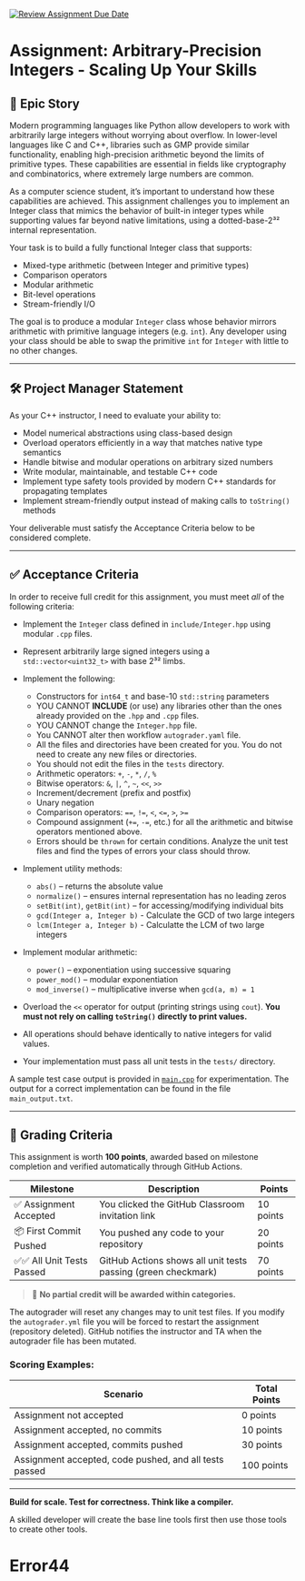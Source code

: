 [![Review Assignment Due Date](https://classroom.github.com/assets/deadline-readme-button-22041afd0340ce965d47ae6ef1cefeee28c7c493a6346c4f15d667ab976d596c.svg)](https://classroom.github.com/a/aPFxDhaR)
# Assignment: Arbitrary-Precision Integers - Scaling Up Your Skills

## 🧙 Epic Story

Modern programming languages like Python allow developers to work with arbitrarily large integers without worrying about overflow. In lower-level languages like C and C++, libraries such as GMP provide similar functionality, enabling high-precision arithmetic beyond the limits of primitive types. These capabilities are essential in fields like cryptography and combinatorics, where extremely large numbers are common.

As a computer science student, it’s important to understand how these capabilities are achieved. This assignment challenges you to implement an Integer class that mimics the behavior of built-in integer types while supporting values far beyond native limitations, using a dotted-base-2³² internal representation.

Your task is to build a fully functional Integer class that supports:

* Mixed-type arithmetic (between Integer and primitive types)
* Comparison operators
* Modular arithmetic
* Bit-level operations
* Stream-friendly I/O

The goal is to produce a modular `Integer` class whose behavior mirrors arithmetic with primitive language integers (e.g. `int`). Any developer using your class should be able to swap the primitive `int` for `Integer` with little to no other changes. 

---

## 🛠 Project Manager Statement

As your C++ instructor, I need to evaluate your ability to:

* Model numerical abstractions using class-based design
* Overload operators efficiently in a way that matches native type semantics
* Handle bitwise and modular operations on arbitrary sized numbers
* Write modular, maintainable, and testable C++ code
* Implement type safety tools provided by modern C++ standards for propagating templates
* Implement stream-friendly output instead of making calls to `toString()` methods

Your deliverable must satisfy the Acceptance Criteria below to be considered complete.

---

## ✅ Acceptance Criteria

In order to receive full credit for this assignment, you must meet *all* of the following criteria:

* Implement the `Integer` class defined in `include/Integer.hpp` using modular `.cpp` files.
* Represent arbitrarily large signed integers using a `std::vector<uint32_t>` with base 2³² limbs.
* Implement the following:

  * Constructors for `int64_t` and base-10 `std::string` parameters
  * YOU CANNOT **INCLUDE** (or use) any libraries other than the ones already provided on the `.hpp` and `.cpp` files.
  * YOU CANNOT change the `Integer.hpp` file.
  * You CANNOT alter then workflow `autograder.yaml` file. 
  * All the files and directories have been created for you.  You do not need to create any new files or directories.
  * You should not edit the files in the `tests` directory.
  * Arithmetic operators: `+`, `-`, `*`, `/`, `%`
  * Bitwise operators: `&`, `|`, `^`, `~`, `<<`, `>>`
  * Increment/decrement (prefix and postfix)
  * Unary negation
  * Comparison operators: `==`, `!=`, `<`, `<=`, `>`, `>=`
  * Compound assignment (`+=`, `-=`, etc.) for all the arithmetic and bitwise operators mentioned above.
  * Errors should be `thrown` for certain conditions. Analyze the unit test files and find the types of errors your class should throw.
* Implement utility methods:

  * `abs()` – returns the absolute value
  * `normalize()` – ensures internal representation has no leading zeros
  * `setBit(int)`, `getBit(int)` – for accessing/modifying individual bits
  * `gcd(Integer a, Integer b)` - Calculate the GCD of two large integers
  * `lcm(Integer a, Integer b)` - Calculatte the LCM of two large integers
* Implement modular arithmetic:
  * `power()` – exponentiation using successive squaring
  * `power_mod()` – modular exponentiation
  * `mod_inverse()` – multiplicative inverse when `gcd(a, m) = 1`
* Overload the `<<` operator for output (printing strings using `cout`).
  **You must not rely on calling `toString()` directly to print values.**
* All operations should behave identically to native integers for valid values.
* Your implementation must pass all unit tests in the `tests/` directory.

A sample test case output is provided in [`main.cpp`](./src/main.cpp) for experimentation.  The output for a correct implementation can be found in the file `main_output.txt`.

---

## 🧮 Grading Criteria

This assignment is worth **100 points**, awarded based on milestone completion and verified automatically through GitHub Actions.

| Milestone                | Description                                                   | Points    |
| ------------------------ | ------------------------------------------------------------- | --------- |
| ✅ Assignment Accepted    | You clicked the GitHub Classroom invitation link              | 10 points |
| 📦 First Commit Pushed   | You pushed any code to your repository                        | 20 points |
| ✅✅ All Unit Tests Passed | GitHub Actions shows all unit tests passing (green checkmark) | 70 points |

> 🚫 **No partial credit will be awarded within categories.**

The autograder will reset any changes may to unit test files. If you modify the `autograder.yml` file you will be forced to restart the assignment (repository deleted). GitHub notifies the instructor and TA when the autograder file has been mutated. 

### Scoring Examples:

| Scenario                                               | Total Points |
| ------------------------------------------------------ | ------------ |
| Assignment not accepted                                | 0 points     |
| Assignment accepted, no commits                        | 10 points    |
| Assignment accepted, commits pushed                    | 30 points    |
| Assignment accepted, code pushed, and all tests passed | 100 points   |

---

**Build for scale. Test for correctness. Think like a compiler.**

A skilled developer will create the base line tools first then use those tools to create other tools.
# Error44
